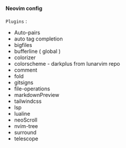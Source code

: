 #### Neovim config

`Plugins` :
- Auto-pairs
- auto tag completion
- bigfiles
- bufferline ( global )
- colorizer
- colorscheme - darkplus from lunarvim repo
- comment 
- fold
- gitsigns
- file-operations
- markdownPreview
- tailwindcss
- lsp
- lualine 
- neoScroll
- nvim-tree
- surround
- telescope
